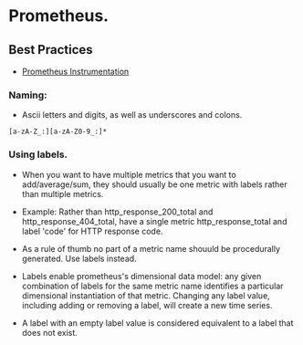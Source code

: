 # Prometheus.



## Best Practices
* [Prometheus Instrumentation](https://prometheus.io/docs/practices/instrumentation/#counter-vs-gauge-summary-vs-histogram)


### Naming:
* Ascii letters and digits, as well as underscores and colons.
```
[a-zA-Z_:][a-zA-Z0-9_:]*
```

### Using labels.
* When you want to have multiple metrics that you want to add/average/sum, 
  they should usually be one metric with labels rather than multiple metrics.

* Example: Rather than http_response_200_total and http_response_404_total, have
  a single metric http_response_total and label 'code' for HTTP response code.

* As a rule of thumb no part of a metric name shouuld be procedurally generated.
  Use labels instead.

* Labels enable prometheus's dimensional data model: any given combination of
  labels for the same metric name identifies a particular dimensional instantiation
  of that metric. Changing any label value, including adding or removing a label, 
  will create a new time series.

* A label with an empty label value is considered equivalent to a label that 
  does not exist.
